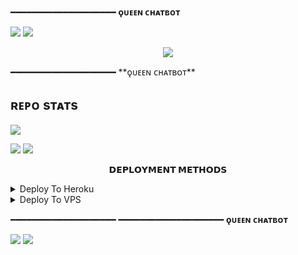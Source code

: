 ━━━━━━━━━━━━━━━━━━━━
**ǫᴜᴇᴇɴ ᴄʜᴀᴛʙᴏᴛ**

<img src="https://user-images.githubusercontent.com/73097560/115834477-dbab4500-a447-11eb-908a-139a6edaec5c.gif">
<img src="https://user-images.githubusercontent.com/73097560/115834477-dbab4500-a447-11eb-908a-139a6edaec5c.gif">

<p align="center">
  <img src="https://te.legra.ph/file/a406783ab421e5c53ab13.jpg">
</p>
━━━━━━━━━━━━━━━━━━━━
**ǫᴜᴇᴇɴ ᴄʜᴀᴛʙᴏᴛ**

## ʀᴇᴘᴏ sᴛᴀᴛs
<a href="https://github.com/Itzvenomo/Queen"><img src="https://github-readme-stats.vercel.app/api/pin/?username=Itzvenomo&repo=Queen&theme=chartreuse-dark"></a>

<img src="https://user-images.githubusercontent.com/73097560/115834477-dbab4500-a447-11eb-908a-139a6edaec5c.gif">
<img src="https://user-images.githubusercontent.com/73097560/115834477-dbab4500-a447-11eb-908a-139a6edaec5c.gif">


<p align="center">
<b>𝗗𝗘𝗣𝗟𝗢𝗬𝗠𝗘𝗡𝗧 𝗠𝗘𝗧𝗛𝗢𝗗𝗦</b>
</p>

<details><summary>Deploy To Heroku</summary>
<p>
<br>

<i>**[Watch Deploying Tutorial...](https://youtu.be/81Zn2ZBoUsw)**</i>

<h3 align="center">
    ─「 ᴅᴇᴩʟᴏʏ ᴏɴ ʜᴇʀᴏᴋᴜ 」─
</h3>
<p align="center"><a href="https://dashboard.heroku.com/new?template=https://github.com/sakil0007/Idchatbot"> <img src="https://img.shields.io/badge/Deploy%20On%20Heroku-skyblue?style=for-the-badge&logo=heroku" width="220" height="38.45"/></a></p>
</a>
</p>
</details>

<details><summary>Deploy To VPS</summary>
<p>
<pre>

<i>**[Watch Deploying Tutorial...](https://youtu.be/6zGTteJlnC4)**</i>

<h2 align="center"> 
   ⇝ ɪɴsᴛᴀʟʟ ʟᴏᴄᴀʟʟʏ ᴏʀ ᴏɴ ᴀ ᴠᴘs ⇜
</h2>

```console
$ tmux
$ git clone https://github.com/Itzvenomo/Queen
$ cd Queen 
$ pip3 install -U -r requirements.txt



```
 
<h3 align="center"> 
    ᴇᴅɪᴛ <b>QueenAi.py</b> ᴡɪᴛʜ ɪɴ ʏᴏᴜʀ ᴏᴡɴ ᴠᴀʟᴜᴇs
</h3>

<h2 align="center"> 
   ⇝ ʀᴜɴ ᴅɪʀᴇᴄᴛʟʏ ⇜
</h2>

```console
$ python3 QueenAi.py , nohup python3 QueenAi.py &
```
</pre>
</p>
</details>


  ━━━━━━━━━━━━━━━━━━━━
━━━━━━━━━━━━━━━━━━━━
**ǫᴜᴇᴇɴ ᴄʜᴀᴛʙᴏᴛ**

<img src="https://user-images.githubusercontent.com/73097560/115834477-dbab4500-a447-11eb-908a-139a6edaec5c.gif">
<img src="https://user-images.githubusercontent.com/73097560/115834477-dbab4500-a447-11eb-908a-139a6edaec5c.gif">



